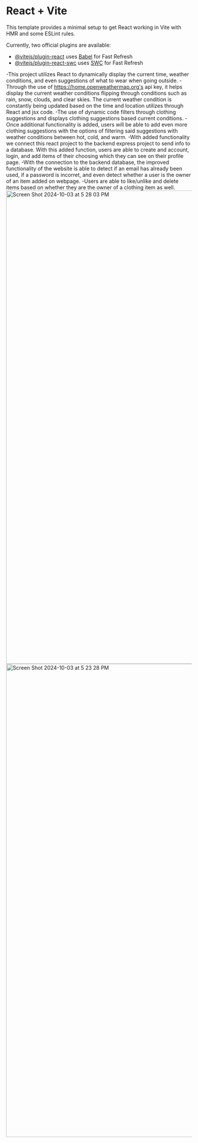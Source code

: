 # React + Vite

This template provides a minimal setup to get React working in Vite with HMR and some ESLint rules.

Currently, two official plugins are available:

- [@vitejs/plugin-react](https://github.com/vitejs/vite-plugin-react/blob/main/packages/plugin-react/README.md) uses [Babel](https://babeljs.io/) for Fast Refresh
- [@vitejs/plugin-react-swc](https://github.com/vitejs/vite-plugin-react-swc) uses [SWC](https://swc.rs/) for Fast Refresh

-This project utilizes React to dynamically display the current time, weather conditions, and even suggestions of what to wear when going outside.
-Through the use of https://home.openweathermap.org's api key, it helps display the current weather conditions flipping through conditions such as rain, snow, clouds, and clear skies. The current weather condition is constantly being updated based on the time and location utilizes through React and jsx code.
-The use of dynamic code filters through clothing suggestions and displays clothing suggestions based current conditions.
-Once additional functionality is added, users will be able to add even more clothing suggestions with the options of filtering said suggestions with weather conditions between hot, cold, and warm.
-With added functionality we connect this react project to the backend express project to send info to a database. With this added function, users are able to create and account, login, and add items of their choosing which they can see on their profile page.
-With the connection to the backend database, the improved functionality of the website is able to detect if an email has already been used, if a password is incorret, and even detect whether a user is the owner of an item added on webpage.
-Users are able to like/unlike and delete items based on whether they are the owner of a clothing item as well.
<img width="1280" alt="Screen Shot 2024-10-03 at 5 28 03 PM" src="https://github.com/user-attachments/assets/8c583078-6936-449b-9058-950dfd070403">
<img width="1280" alt="Screen Shot 2024-10-03 at 5 23 28 PM" src="https://github.com/user-attachments/assets/2d1a41ee-97f0-41d7-b76d-6c4caec1090f">
